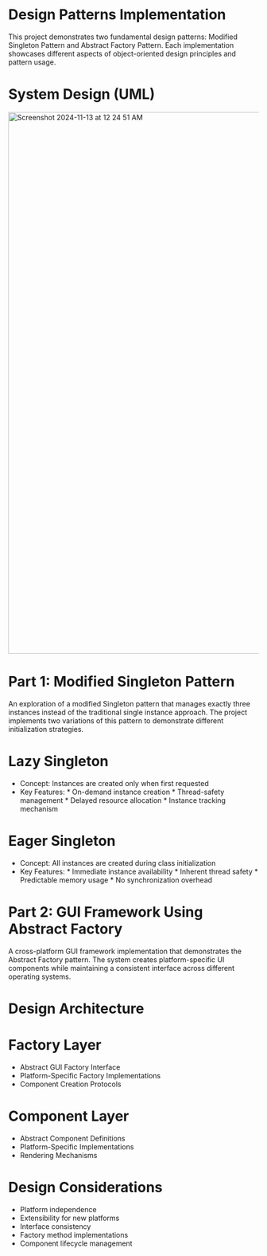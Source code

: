 # Design Patterns Implementation
This project demonstrates two fundamental design patterns: Modified Singleton Pattern and Abstract Factory Pattern. Each implementation showcases different aspects of object-oriented design principles and pattern usage.

# System Design (UML)
<img width="1088" alt="Screenshot 2024-11-13 at 12 24 51 AM" src="https://github.com/user-attachments/assets/0f45589a-a758-410a-9080-3cae21b1941f">


# Part 1: Modified Singleton Pattern
An exploration of a modified Singleton pattern that manages exactly three instances instead of the traditional single instance approach. The project implements two variations of this pattern to demonstrate different initialization strategies.

# Lazy Singleton
  * Concept: Instances are created only when first requested
  * Key Features: * On-demand instance creation
                  * Thread-safety management
                  * Delayed resource allocation
                  * Instance tracking mechanism
# Eager Singleton
  * Concept: All instances are created during class initialization
  * Key Features: * Immediate instance availability
                  * Inherent thread safety
                  * Predictable memory usage
                  * No synchronization overhead

# Part 2: GUI Framework Using Abstract Factory
A cross-platform GUI framework implementation that demonstrates the Abstract Factory pattern. The system creates platform-specific UI components while maintaining a consistent interface across different operating systems.

# Design Architecture
# Factory Layer
 * Abstract GUI Factory Interface
 * Platform-Specific Factory Implementations
 * Component Creation Protocols
# Component Layer
 * Abstract Component Definitions
 * Platform-Specific Implementations
 * Rendering Mechanisms

# Design Considerations
 * Platform independence
 * Extensibility for new platforms
 * Interface consistency
 * Factory method implementations
 * Component lifecycle management
